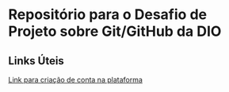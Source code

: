 # Repositório para o Desafio de Projeto sobre Git/GitHub da DIO

## Links Úteis
[Link para criação de conta na plataforma](https://dio.me/sign-up?ref=779AQDKQTP)
